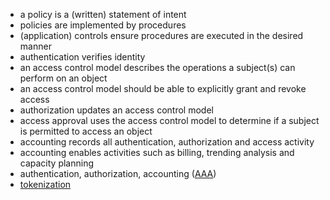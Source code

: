 * a policy is a (written) statement of intent
* policies are implemented by procedures
* (application) controls ensure procedures are executed in the desired manner
* authentication verifies identity
* an access control model describes the operations a subject(s) can perform on an object
* an access control model should be able to explicitly grant and revoke access
* authorization updates an access control model
* access approval uses the access control model to determine if a subject is permitted to access an object
* accounting records all authentication, authorization and access activity
* accounting enables activities such as billing, trending analysis and capacity planning
* authentication, authorization, accounting ([AAA](http://en.wikipedia.org/wiki/AAA_protocol))
* [tokenization](https://www.youtube.com/watch?feature=player_embedded&v=-DqCtdc30LY)
